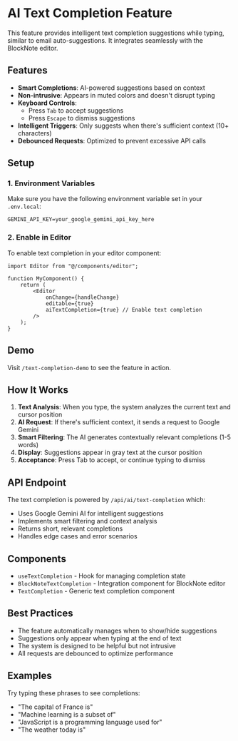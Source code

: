 # AI Text Completion Feature

This feature provides intelligent text completion suggestions while typing, similar to email auto-suggestions. It integrates seamlessly with the BlockNote editor.

## Features

-   **Smart Completions**: AI-powered suggestions based on context
-   **Non-intrusive**: Appears in muted colors and doesn't disrupt typing
-   **Keyboard Controls**:
    -   Press `Tab` to accept suggestions
    -   Press `Escape` to dismiss suggestions
-   **Intelligent Triggers**: Only suggests when there's sufficient context (10+ characters)
-   **Debounced Requests**: Optimized to prevent excessive API calls

## Setup

### 1. Environment Variables

Make sure you have the following environment variable set in your `.env.local`:

```env
GEMINI_API_KEY=your_google_gemini_api_key_here
```

### 2. Enable in Editor

To enable text completion in your editor component:

```tsx
import Editor from "@/components/editor";

function MyComponent() {
    return (
        <Editor
            onChange={handleChange}
            editable={true}
            aiTextCompletion={true} // Enable text completion
        />
    );
}
```

## Demo

Visit `/text-completion-demo` to see the feature in action.

## How It Works

1. **Text Analysis**: When you type, the system analyzes the current text and cursor position
2. **AI Request**: If there's sufficient context, it sends a request to Google Gemini
3. **Smart Filtering**: The AI generates contextually relevant completions (1-5 words)
4. **Display**: Suggestions appear in gray text at the cursor position
5. **Acceptance**: Press Tab to accept, or continue typing to dismiss

## API Endpoint

The text completion is powered by `/api/ai/text-completion` which:

-   Uses Google Gemini AI for intelligent suggestions
-   Implements smart filtering and context analysis
-   Returns short, relevant completions
-   Handles edge cases and error scenarios

## Components

-   `useTextCompletion` - Hook for managing completion state
-   `BlockNoteTextCompletion` - Integration component for BlockNote editor
-   `TextCompletion` - Generic text completion component

## Best Practices

-   The feature automatically manages when to show/hide suggestions
-   Suggestions only appear when typing at the end of text
-   The system is designed to be helpful but not intrusive
-   All requests are debounced to optimize performance

## Examples

Try typing these phrases to see completions:

-   "The capital of France is"
-   "Machine learning is a subset of"
-   "JavaScript is a programming language used for"
-   "The weather today is"
